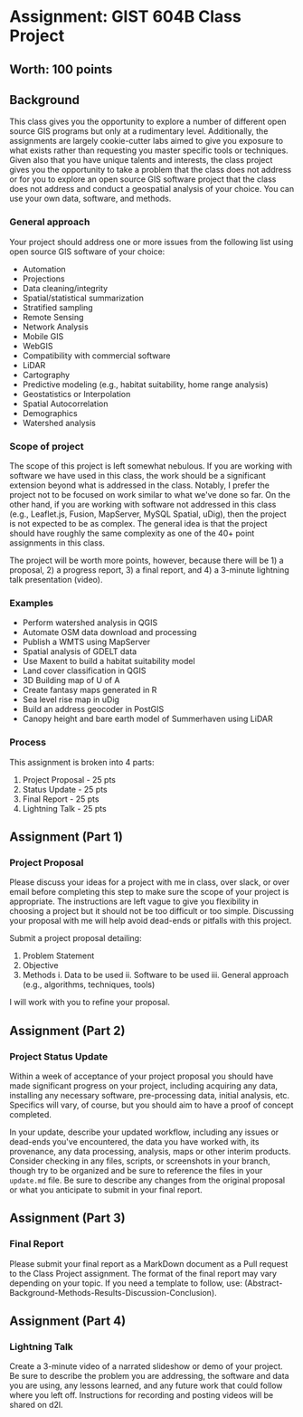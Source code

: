 # Assignment: GIST 604B Class Project
## Worth: 100 points

## Background
This class gives you the opportunity to explore a number of different open source GIS programs but only at a rudimentary level. Additionally, the assignments are largely cookie-cutter labs aimed to give you exposure to what exists rather than requesting you master specific tools or techniques. Given also that you have unique talents and interests, the class project gives you the opportunity to take a problem that the class does not address or for you to explore an open source GIS software project that the class does not address and conduct a geospatial analysis of your choice. You can use your own data, software, and methods.

### General approach

Your project should address one or more issues from the following list using open source GIS software of your choice:
- Automation
- Projections
- Data cleaning/integrity
- Spatial/statistical summarization
- Stratified sampling
- Remote Sensing
- Network Analysis
- Mobile GIS
- WebGIS
- Compatibility with commercial software
- LiDAR
- Cartography
- Predictive modeling (e.g., habitat suitability, home range analysis)
- Geostatistics or Interpolation
- Spatial Autocorrelation
- Demographics
- Watershed analysis

### Scope of project
The scope of this project is left somewhat nebulous. If you are working with software we have used in this class, the work should be a significant extension beyond what is addressed in the class. Notably, I prefer the project not to be focused on work similar to what we've done so far. On the other hand, if you are working with software not addressed in this class (e.g., Leaflet.js, Fusion, MapServer, MySQL Spatial, uDig), then the project is not expected to be as complex. The general idea is that the project should have roughly the same complexity as one of the 40+ point assignments in this class. 

The project will be worth more points, however, because there will be 1) a proposal, 2) a progress report, 3) a final report, and 4) a 3-minute lightning talk presentation (video). 

### Examples
- Perform watershed analysis in QGIS
- Automate OSM data download and processing
- Publish a WMTS using MapServer
- Spatial analysis of GDELT data
- Use Maxent to build a habitat suitability model
- Land cover classification in QGIS
- 3D Building map of U of A
- Create fantasy maps generated in R
- Sea level rise map in uDig
- Build an address geocoder in PostGIS
- Canopy height and bare earth model of Summerhaven using LiDAR

### Process
This assignment is broken into 4 parts:
1) Project Proposal - 25 pts
2) Status Update - 25 pts
3) Final Report - 25 pts
4) Lightning Talk - 25 pts

## Assignment (Part 1) 
### Project Proposal

Please discuss your ideas for a project with me in class, over slack, or over email before completing this step to make sure the scope of your project is appropriate. The instructions are left vague to give you flexibility in choosing a project but it should not be too difficult or too simple. Discussing your proposal with me will help avoid dead-ends or pitfalls with this project.

Submit a project proposal detailing:
1. Problem Statement
2. Objective
3. Methods
 i. Data to be used
 ii. Software to be used
 iii. General approach (e.g., algorithms, techniques, tools)

I will work with you to refine your proposal.
 
## Assignment (Part 2)
### Project Status Update

Within a week of acceptance of your project proposal you should have made significant progress on your project, including acquiring any data, installing any necessary software, pre-processing data, initial analysis, etc. Specifics will vary, of course, but you should aim to have a proof of concept completed.

In your update, describe your updated workflow, including any issues or dead-ends you've encountered, the data you have worked with, its provenance, any data processing, analysis, maps or other interim products. Consider checking in any files, scripts, or screenshots in your branch, though try to be organized and be sure to reference the files in your `update.md` file. Be sure to describe any changes from the original proposal or what you anticipate to submit in your final report. 

## Assignment (Part 3)
### Final Report

Please submit your final report as a MarkDown document as a Pull request to the Class Project assignment. The format of the final report may vary depending on your topic. If you need a template to follow, use: (Abstract-Background-Methods-Results-Discussion-Conclusion). 

## Assignment (Part 4)
### Lightning Talk

Create a 3-minute video of a narrated slideshow or demo of your project. Be sure to describe the problem you are addressing, the software and data you are using, any lessons learned, and any future work that could follow where you left off. Instructions for recording and posting videos will be shared on d2l.

